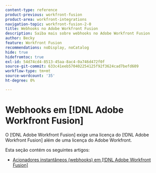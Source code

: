 ```yaml
---
content-type: reference
product-previous: workfront-fusion
product-area: workfront-integrations
navigation-topic: workfront-fusion-2-0
title: Webhooks no Adobe Workfront Fusion
description: Saiba mais sobre webhooks no Adobe Workfront Fusion
author: Becky
feature: Workfront Fusion
recommendations: noDisplay, noCatalog
hide: true
hidefromtoc: true
exl-id: 54d74cd4-8513-45aa-8ac4-0a746d472f0f
source-git-commit: 633c41eeb570402254125f92f3624cad7befd609
workflow-type: tm+mt
source-wordcount: '35'
ht-degree: 0%

---
```


# Webhooks em [!DNL Adobe Workfront Fusion]

O [!DNL Adobe Workfront Fusion] exige uma licença do [!DNL Adobe Workfront Fusion] além de uma licença do Adobe Workfront.

Esta seção contém os seguintes artigos:

* [Acionadores instantâneos (webhooks) em [!DNL Adobe Workfront Fusion]](../../workfront-fusion/webhooks/instant-triggers-webhooks.md)
